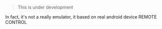 > This is under development

In fact, it's not a really emulator, it based on real android device REMOTE CONTROL

